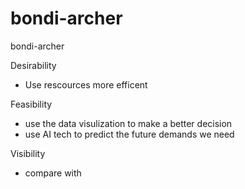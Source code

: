 # bondi-archer
bondi-archer


Desirability
- Use rescources more efficent

Feasibility
- use the data visulization to make a better decision
- use AI tech to predict the future demands we need


Visibility
- compare with 

